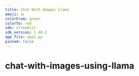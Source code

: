 ```yaml
---
title: Chat With Images Llama
emoji: 📊
colorFrom: green
colorTo: red
sdk: streamlit
sdk_version: 1.40.2
app_file: app1.py
pinned: false
---
```

# chat-with-images-using-llama
